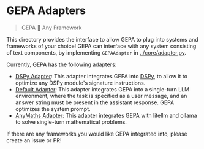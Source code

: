 # GEPA Adapters

> GEPA 🤝 Any Framework

This directory provides the interface to allow GEPA to plug into systems and frameworks of your choice! GEPA can interface with any system consisting of text components, by implementing `GEPAAdapter` in [../core/adapter.py](../core/adapter.py).

Currently, GEPA has the following adapters:
- [DSPy Adapter](./dspy_adapter/): This adapter integrates GEPA into [DSPy](https://dspy.ai/), to allow it to optimize any DSPy module's signature instructions.
- [Default Adapter](./default_adapter/): This adapter integrates GEPA into a single-turn LLM environment, where the task is specified as a user message, and an answer string must be present in the assistant response. GEPA optimizes the system prompt.
- [AnyMaths Adapter](./anymaths_adapter/): This adapter integrates GEPA with litellm and ollama to solve single-turn mathematical problems.

If there are any frameworks you would like GEPA integrated into, please create an issue or PR!
